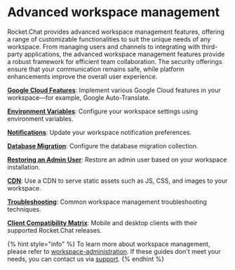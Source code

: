 # Advanced workspace management

Rocket.Chat provides advanced workspace management features, offering a range of customizable functionalities to suit the unique needs of any workspace. From managing users and channels to integrating with third-party applications, the advanced workspace management features provide a robust framework for efficient team collaboration. The security offerings ensure that your communication remains safe, while platform enhancements improve the overall user experience.

[**Google Cloud Features**](google-translate-integration.md): Implement various Google Cloud features in your workspace—for example, Google Auto-Translate.

[**Environment Variables**](../environment-configuration/deployment-environment-variables/): Configure your workspace settings using environment variables.

[**Notifications**](../../use-rocket.chat/user-guides/notifications.md): Update your workspace notification preferences.

[**Database Migration**](database-migration.md): Configure the database migration collection.

[**Restoring an Admin User**](restoring-an-admin-user.md): Restore an admin user based on your workspace installation.

[**CDN**](cdn.md): Use a CDN to serve static assets such as JS, CSS, and images to your workspace.

[**Troubleshooting**](troubleshooting.md): Common workspace management troubleshooting techniques.

[**Client Compatibility Matrix**](client-compatibility-matrix.md): Mobile and desktop clients with their supported Rocket.Chat releases.

{% hint style="info" %}
To learn more about workspace management, please refer to [workspace-administration](../../use-rocket.chat/omnichannel/workspace-administration/ "mention"). If these guides don't meet your needs, you can contact us via [support](../../customer-center/support-center/).
{% endhint %}
